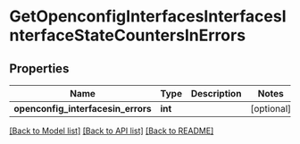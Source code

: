 # GetOpenconfigInterfacesInterfacesInterfaceStateCountersInErrors

## Properties
Name | Type | Description | Notes
------------ | ------------- | ------------- | -------------
**openconfig_interfacesin_errors** | **int** |  | [optional] 

[[Back to Model list]](../README.md#documentation-for-models) [[Back to API list]](../README.md#documentation-for-api-endpoints) [[Back to README]](../README.md)



